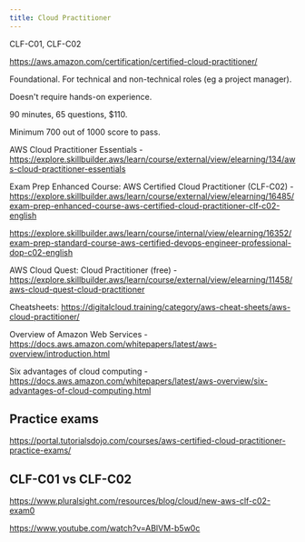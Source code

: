 ```yaml
---
title: Cloud Practitioner
---
```


CLF-C01, CLF-C02

https://aws.amazon.com/certification/certified-cloud-practitioner/

Foundational. For technical and non-technical roles (eg a project manager).

Doesn't require hands-on experience.

90 minutes, 65 questions, $110.

Minimum 700 out of 1000 score to pass.

AWS Cloud Practitioner Essentials - https://explore.skillbuilder.aws/learn/course/external/view/elearning/134/aws-cloud-practitioner-essentials

Exam Prep Enhanced Course: AWS Certified Cloud Practitioner (CLF-C02) - https://explore.skillbuilder.aws/learn/course/external/view/elearning/16485/exam-prep-enhanced-course-aws-certified-cloud-practitioner-clf-c02-english

https://explore.skillbuilder.aws/learn/course/internal/view/elearning/16352/exam-prep-standard-course-aws-certified-devops-engineer-professional-dop-c02-english

AWS Cloud Quest: Cloud Practitioner (free) - https://explore.skillbuilder.aws/learn/course/external/view/elearning/11458/aws-cloud-quest-cloud-practitioner

Cheatsheets: https://digitalcloud.training/category/aws-cheat-sheets/aws-cloud-practitioner/

Overview of Amazon Web Services - https://docs.aws.amazon.com/whitepapers/latest/aws-overview/introduction.html

Six advantages of cloud computing - https://docs.aws.amazon.com/whitepapers/latest/aws-overview/six-advantages-of-cloud-computing.html

## Practice exams

https://portal.tutorialsdojo.com/courses/aws-certified-cloud-practitioner-practice-exams/

## CLF-C01 vs CLF-C02

https://www.pluralsight.com/resources/blog/cloud/new-aws-clf-c02-exam0

https://www.youtube.com/watch?v=ABlVM-b5w0c
